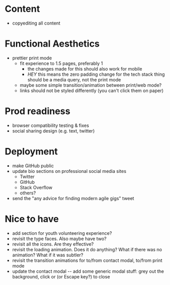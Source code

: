 # Content
- copyediting all content

# Functional Aesthetics
- prettier print mode
  - fit experience to 1.5 pages, preferably 1
    - the changes made for this should also work for mobile
    - *HEY* this means the zero padding change for the tech stack thing should be a media query, not the print mode
  - maybe some simple transition/animation between print/web mode?
  - links should not be styled differently (you can't click them on paper)

# Prod readiness
- browser compatibility testing & fixes
- social sharing design (e.g. text, twitter)

# Deployment
- make GitHub public
- update bio sections on professional social media sites
  - Twitter
  - GitHub
  - Stack Overflow
  - others?
- send the "any advice for finding modern agile gigs" tweet

# Nice to have
- add section for youth volunteering experience?
- revisit the type faces. Also maybe have two?
- revisit all the icons. Are they effective?
- revisit the loading animation. Does it do anything? What if there was no animation? What if it was subtler?
- revisit the transition animations for to/from contact modal, to/from print mode
- update the contact modal -- add some generic modal stuff: grey out the background, click or (or Escape key?) to close

